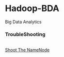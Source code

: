 # Hadoop-BDA
Big Data Analytics

<h3>TroubleShooting</h3><br/>
<a href="https://gist.github.com/wolfdale/b1aeb98c10c3a8b120a0#file-shoot_namenode">Shoot The NameNode</a>
